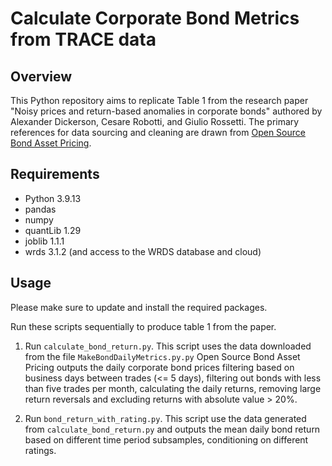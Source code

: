 # Calculate Corporate Bond Metrics from TRACE data

## Overview

This Python repository aims to replicate Table 1 from the research paper "Noisy prices and return-based anomalies in corporate bonds" authored by Alexander Dickerson, Cesare Robotti, and Giulio Rossetti. The primary references for data sourcing and cleaning are drawn from [Open Source Bond Asset Pricing](https://openbondassetpricing.com/).

## Requirements

- Python 3.9.13
- pandas 
- numpy
- quantLib 1.29
- joblib 1.1.1
- wrds 3.1.2 (and access to the WRDS database and cloud)

## Usage

Please make sure to update and install the required packages.

Run these scripts sequentially to produce table 1 from the paper.

1. Run ```calculate_bond_return.py```. This script uses the data downloaded from the file ```MakeBondDailyMetrics.py.py``` Open Source Bond Asset Pricing outputs the daily corporate bond prices filtering based on business days between trades (<= 5 days), filtering out bonds with less than five trades per month, calculating the daily returns, removing large return reversals and excluding returns with absolute value > 20%.

2. Run ```bond_return_with_rating.py```. This script use the data generated from ```calculate_bond_return.py``` and outputs the mean daily bond return based on different time period subsamples, conditioning on different ratings. 

   
